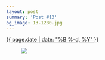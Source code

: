 ```yaml
---
layout: post
summary: 'Post #13'
og_image: 13-1280.jpg
---
```


<p>
 <time>
  <a href="/13">
   {{ page.date | date: "%B %-d, %Y" }}
  </a>
 </time>
 <a href="/13">
  <figure data-taken="8/19/2013">
   <img sizes="(min-width: 700px) 50vw, calc(100vw - 2rem)" src="{{ site.assets_url }}/13-640.jpg" srcset="{{ site.assets_url }}/13-1280.jpg 1280w, {{ site.assets_url }}/13-960.jpg 960w, {{ site.assets_url }}/13-640.jpg 640w, {{ site.assets_url }}/13-320.jpg 320w"/>
  </figure>
 </a>
</p>

